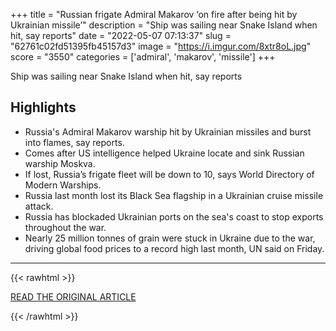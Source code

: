 +++
title = "Russian frigate Admiral Makarov ‘on fire after being hit by Ukrainian missile’"
description = "Ship was sailing near Snake Island when hit, say reports"
date = "2022-05-07 07:13:37"
slug = "62761c02fd51395fb45157d3"
image = "https://i.imgur.com/8xtr8oL.jpg"
score = "3550"
categories = ['admiral', 'makarov', 'missile']
+++

Ship was sailing near Snake Island when hit, say reports

## Highlights

- Russia's Admiral Makarov warship hit by Ukrainian missiles and burst into flames, say reports.
- Comes after US intelligence helped Ukraine locate and sink Russian warship Moskva.
- If lost, Russia’s frigate fleet will be down to 10, says World Directory of Modern Warships.
- Russia last month lost its Black Sea flagship in a Ukrainian cruise missile attack.
- Russia has blockaded Ukrainian ports on the sea's coast to stop exports throughout the war.
- Nearly 25 million tonnes of grain were stuck in Ukraine due to the war, driving global food prices to a record high last month, UN said on Friday.

---

{{< rawhtml >}}
  <p class="article-category">
    <a target="_blank" href="https://www.independent.co.uk/news/world/europe/russia-ship-admiral-makarov-ukraine-war-b2073007.html">READ THE ORIGINAL ARTICLE</a>
  </p>
{{< /rawhtml >}}
